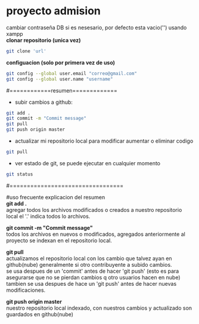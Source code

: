 # proyecto admision
cambiar contraseña DB si es nesesario, por defecto esta vacio('') usando xampp<br>
**clonar repositorio (unica vez)**<br>
```sh
git clone 'url'
```
**configuacion (solo por primera vez de uso)**<br>
```sh
git config --global user.email "correo@gmail.com"
git config --global user.name "username"
```
#============resumen=============
- subir cambios a github:
```sh
git add . 
git commit -m "Commit message"
git pull
git push origin master
```
- actualizar mi repositorio local para modificar aumentar o eliminar codigo
```sh
git pull
```
- ver estado de git, se puede ejecutar en cualquier momento
```sh
git status
```
#=================================

#uso frecuente explicacion del resumen  
**git add .**<br> 
agregar todos los archivos modificados o creados a nuestro repositorio local el '.' indica todos lo archivos.

**git commit -m "Commit message"**<br> 
todos los archivos en nuevos o modificados, agregados anteriormente al proyecto se indexan en el repositorio local.

**git pull**<br>
actualizamos el repositorio local con los cambio que talvez ayan en github(nube) generalmente si otro contribuyente a subido cambios.<br>
se usa despues de un 'commit' antes de hacer 'git push' (esto es para asegurarse que no se pierdan cambios q otro usuarios hacen en nube)<br>
tambien se usa despues de hace un 'git push' antes de hacer nuevas modificaciones. 

**git push origin master** <br>
nuestro repositorio local indexado, con nuestros cambios y actualizado son guardados en github(nube) 


